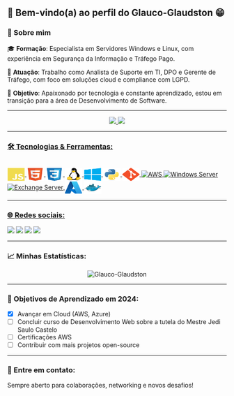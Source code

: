 ## 👋 Bem-vindo(a) ao perfil do Glauco-Glaudston 😁

### 🚀 Sobre mim
🎓 **Formação**: Especialista em Servidores Windows e Linux, com experiência em Segurança da Informação e Tráfego Pago.

💼 **Atuação**: Trabalho como Analista de Suporte em TI, DPO e Gerente de Tráfego, com foco em soluções cloud e compliance com LGPD.

🎯 **Objetivo**: Apaixonado por tecnologia e constante aprendizado, estou em transição para a área de Desenvolvimento de Software.

---

<div align="center">
   <a href="https://github.com/Glauco-Glaudston">
   <img height="180em" src="https://github-readme-stats.vercel.app/api?username=Glauco-Glaudston&show_icons=true&theme=tokyonight&include_all_commits=true&count_private=true"/>
   <img height="180em" src="https://github-readme-stats.vercel.app/api/top-langs/?username=Glauco-Glaudston&layout=compact&langs_count=6&theme=tokyonight"/>
</div>

---

### 🛠 Tecnologias & Ferramentas:
<div style="display: inline_block"><br>
  <img align="center" alt="Js" height="30" width="40" src="https://raw.githubusercontent.com/devicons/devicon/master/icons/javascript/javascript-plain.svg">
  <img align="center" alt="HTML" height="30" width="40" src="https://raw.githubusercontent.com/devicons/devicon/master/icons/html5/html5-original.svg">
  <img align="center" alt="CSS" height="30" width="40" src="https://raw.githubusercontent.com/devicons/devicon/master/icons/css3/css3-original.svg">
  <img align="center" alt="Linux" height="30" width="40" src="https://raw.githubusercontent.com/devicons/devicon/master/icons/linux/linux-original.svg">
  <img align="center" alt="Windows" height="30" width="40" src="https://raw.githubusercontent.com/devicons/devicon/master/icons/windows8/windows8-original.svg">
  <img align="center" alt="Python" height="30" width="40" src="https://raw.githubusercontent.com/devicons/devicon/master/icons/python/python-original.svg">
  <img align="center" alt="Git" height="30" width="40" src="https://raw.githubusercontent.com/devicons/devicon/master/icons/git/git-original.svg">
  <img align="center" alt="AWS" height="30" width="40" src="https://upload.wikimedia.org/wikipedia/commons/9/93/Amazon_Web_Services_Logo.svg">
  <img align="center" alt="Windows Server" height="30" width="40" src="https://upload.wikimedia.org/wikipedia/commons/3/32/Microsoft_Windows_Server_logo.svg">
  <img align="center" alt="Exchange Server" height="30" width="40" src="https://upload.wikimedia.org/wikipedia/commons/4/45/Microsoft_Exchange_%282019%29_logo.svg"> 
  <img align="center" alt="Azure" height="30" width="40" src="https://raw.githubusercontent.com/devicons/devicon/master/icons/azure/azure-original.svg">
  <img align="center" alt="Docker" height="30" width="40" src="https://raw.githubusercontent.com/devicons/devicon/master/icons/docker/docker-original.svg">
</div>

---

### 🌐 Redes sociais:
<div> 
  <a href="https://www.youtube.com/Glauco-Glaudston" target="_blank"><img src="https://img.shields.io/badge/YouTube-FF0000?style=for-the-badge&logo=youtube&logoColor=white" target="_blank"></a>
  <a href="https://instagram.com/glauco.glaudston" target="_blank"><img src="https://img.shields.io/badge/-Instagram-%23E4405F?style=for-the-badge&logo=instagram&logoColor=white" target="_blank"></a>
   <a href = "mailto:glauco.glaudston@gmail.com"><img src="https://img.shields.io/badge/-Gmail-%23333?style=for-the-badge&logo=gmail&logoColor=white" target="_blank"></a>
  <a href="https://www.linkedin.com/in/glaudstonpereira" target="_blank"><img src="https://img.shields.io/badge/-LinkedIn-%230077B5?style=for-the-badge&logo=linkedin&logoColor=white" target="_blank"></a>
</div>

---

### 📈 Minhas Estatísticas:
<div align="center">
  <img height="180em" src="https://github-readme-streak-stats.herokuapp.com/?user=Glauco-Glaudston&theme=tokyonight" alt="Glauco-Glaudston"/>
</div>

---

### 🎯 Objetivos de Aprendizado em 2024:
- [x] Avançar em Cloud (AWS, Azure)
- [ ] Concluir curso de Desenvolvimento Web sobre a tutela do Mestre Jedi Saulo Castelo
- [ ] Certificações AWS
- [ ] Contribuir com mais projetos open-source

---

### 💬 Entre em contato:
Sempre aberto para colaborações, networking e novos desafios!
